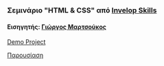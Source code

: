 ### Σεμινάριο "HTML & CSS" από [Invelop Skills](https://invelopskills.gr/seminaria/web-development/html-css-gm/)

#### Εισηγητής: [Γιώργος Μαρτσούκος](http://georgemartsoukos.com/)

[Demo Project](https://geomarts.github.io/html-css-seminar)

[Παρουσίαση](https://codepen.io/georgemarts/full/pQvbqp/)
